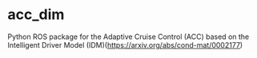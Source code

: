 # acc_dim
Python ROS package for the Adaptive Cruise Control (ACC) based on the Intelligent Driver Model (IDM)(https://arxiv.org/abs/cond-mat/0002177)
